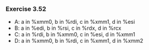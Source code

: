 ### Exercise 3.52
- A: a in %xmm0, b in %rdi, c in %xmm1, d in %esi
- B: a in %edi, b in %rsi, c in %rdx, d in %rcx
- C: a in %rdi, b in %xmm0, c in %esi, d in %xmm1
- D: a in %xmm0, b in %rdi, c in %xmm1, d in %xmm2
